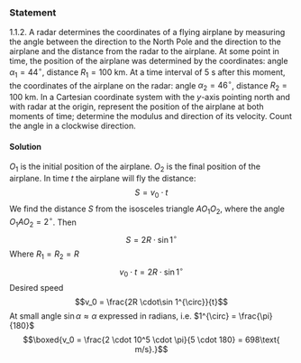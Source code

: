 ###  Statement 

$1.1.2.$ A radar determines the coordinates of a flying airplane by measuring the angle between the direction to the North Pole and the direction to the airplane and the distance from the radar to the airplane. At some point in time, the position of the airplane was determined by the coordinates: angle $\alpha_1 = 44^{\circ}$, distance $R_1 = 100\text{ km}$. At a time interval of $5\text{ s}$ after this moment, the coordinates of the airplane on the radar: angle $\alpha_2 = 46^{\circ}$, distance $R_2 = 100\text{ km}$. In a Cartesian coordinate system with the $y$-axis pointing north and with radar at the origin, represent the position of the airplane at both moments of time; determine the modulus and direction of its velocity. Count the angle in a clockwise direction. 

#### Solution

$O_1$ is the initial position of the airplane. $O_2$ is the final position of the airplane. In time $t$ the airplane will fly the distance: $$S = v_0 \cdot t$$ We find the distance $S$ from the isosceles triangle $AO_1O_2$, where the angle $O_1AO_2 = 2^{\circ}$. Then $$S = 2R \cdot\sin 1^{\circ}$$ Where $R_1=R_2=R$ $$v_0 \cdot t = 2R \cdot\sin 1^{\circ}$$ Desired speed $$v_0 = \frac{2R \cdot\sin 1^{\circ}}{t}$$ At small angle $\sin\alpha\approx \alpha$ expressed in radians, i.e. $1^{\circ} = \frac{\pi}{180}$ $$\boxed{v_0 = \frac{2 \cdot 10^5 \cdot \pi}{5 \cdot 180} = 698\text{ m/s}.}$$ 
